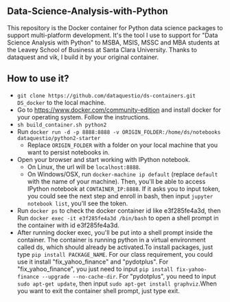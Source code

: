## Data-Science-Analysis-with-Python
This repository is the Docker container for Python data science packages to support multi-platform development. It's the tool I use to support for "Data Science Analysis with Python" to MSBA, MSIS, MSSC and MBA students at the Leavey School of Business at Santa Clara University. Thanks to dataquest and vik, I build it by your original container.

## How to use it?

* `git clone https://github.com/dataquestio/ds-containers.git DS_docker` to the local machine. 
* Go to https://www.docker.com/community-edition and install docker for your operating system. Follow the instructions.
* `sh build_container.sh python2` 
* Run `docker run -d -p 8888:8888 -v ORIGIN_FOLDER:/home/ds/notebooks dataquestio/python2-starter`
    * Replace `ORIGIN_FOLDER` with a folder on your local machine that you want to persist notebooks in.
* Open your browser and start working with IPython notebook.
    * On Linux, the url will be `localhost:8888`.
    * On Windows/OSX, run `docker-machine ip default` (replace `default` with the name of your machine).  Then, you'll be able to access IPython notebook at `CONTAINER_IP:8888`. If it asks you to input token, you could see the next step and enroll in bash, then input `jupyter notebook list`, you'll see the token.
* Run `docker ps` to check the docker container id like e3f285fe4a3d, then Run `docker exec -it e3f285fe4a3d /bin/bash` to open a shell prompt in the container with id e3f285fe4a3d. 
* After running docker exec, you'll be put into a shell prompt inside the container. The container is running python in a virtual environment called ds, which should already be activated.To install packages, just type `pip install PACKAGE_NAME`. For our class requirement, you could use it install "fix_yahoo_finance" and "pydotplus". For "fix_yahoo_finance", you just need to input `pip install fix-yahoo-finance --upgrade --no-cache-dir`. For "pydotplus", you need to input `sudo apt-get update`, then input `sudo apt-get install graphviz`.When you want to exit the container shell prompt, just type exit.





